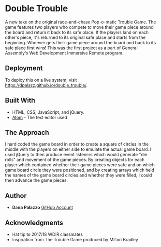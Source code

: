 # Double Trouble

A new take on the original race-and-chase Pop-o-matic Trouble Game. The game features two players who compete to move their game piece around the board and return it back to its safe place. If the players land on each other's piece, it's returned to its original safe place and starts from the beginning. Whoever gets their game piece around the board and back to its safe place first wins! This was the first project as a part of General Assembly's Web Development Immersive Remote program.

## Deployment

To deploy this on a live system, visit https://dpalazz.github.io/double_trouble/.

## Built With

* HTML, CSS, JavaScript, and jQuery.
* [Atom](https://atom.io/) - The text editor used

## The Approach

I hard coded the game board in order to create a square of circles in the middle with the players on either side to emulate the actual game board. I used jQuery to then produce event listeners which would generate "die rolls" and movement of the game pieces. By creating objects for each player which contained whether their game pieces were safe and on which game board circle they were positioned, and by creating arrays which held the names of the game board circles and whether they were filled, I could then advance the game pieces.

## Author

* **Dana Palazzo**
 [GitHub Account](https://github.com/dpalazz)

## Acknowledgments

* Hat tip to 2017/18 WDIR classmates
* Inspiration from The Trouble Game produced by Milton Bradley
